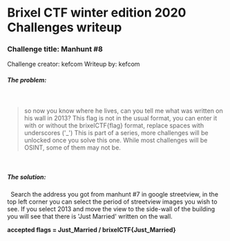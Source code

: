 # Brixel CTF winter edition 2020 Challenges writeup
### Challenge title: Manhunt #8
Challenge creator: kefcom
Writeup by: kefcom

##### The problem:
&nbsp;
>so now you know where he lives, can you tell me what was written on his wall in 2013?
This flag is not in the usual format, you can enter it with or without the brixelCTF{flag} format, replace spaces with underscores ('_')
This is part of a series, more challenges will be unlocked once you solve this one. While most challenges will be OSINT, some of them may not be.



&nbsp;
##### The solution:
&nbsp;
Search the address you got from manhunt #7 in google streetview, in the top left corner you can select the period of streetview images you wish to see. If you select 2013 and move the view to the side-wall of the building you will see that there is 'Just Married' written on the wall.

**accepted flags = Just_Married / brixelCTF{Just_Married}**
